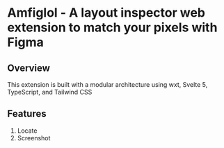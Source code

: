 # Amfiglol - A layout inspector web extension to match your pixels with Figma

## Overview

This extension is built with a modular architecture using wxt, Svelte 5, TypeScript, and Tailwind CSS

## Features

1. Locate
2. Screenshot
